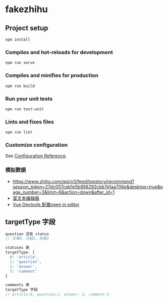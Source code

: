 # fakezhihu

## Project setup
```
npm install
```

### Compiles and hot-reloads for development
```
npm run serve
```

### Compiles and minifies for production
```
npm run build
```

### Run your unit tests
```
npm run test:unit
```

### Lints and fixes files
```
npm run lint
```

### Customize configuration
See [Configuration Reference](https://cli.vuejs.org/config/).

### 模拟数据

* https://www.zhihu.com/api/v3/feed/topstory/recommend?session_token=27dc057ceb1e5b856292cbb7e1aa706e&desktop=true&page_number=3&limit=6&action=down&after_id=1
* [富文本编辑器](https://www.npmjs.com/package/vue-quill-editor)
* [Vue Devtools 配置open in editor](https://blog.csdn.net/qq_34707272/article/details/107381490)

## targetType 字段

```js
question 没有 status
// 文章0、问题1、答案2

statuses 表
targetType: {
  0: 'article',
  1: 'question',
  2: 'answer',
  3: 'comment'
}

comments 表
targetType 字段
// article:0, question:1, answer: 2, comment:3
```
